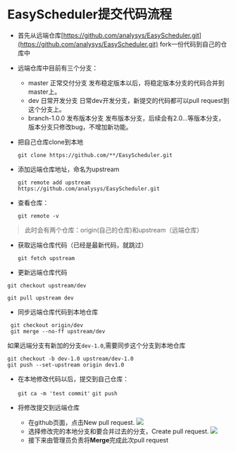# EasyScheduler提交代码流程

* 首先从远端仓库[https://github.com/analysys/EasyScheduler.git](https://github.com/analysys/EasyScheduler.git) fork一份代码到自己的仓库中
* 远端仓库中目前有三个分支：
  * master 正常交付分支 发布稳定版本以后，将稳定版本分支的代码合并到master上。
  * dev 日常开发分支 日常dev开发分支，新提交的代码都可以pull request到这个分支上。
  * branch-1.0.0 发布版本分支 发布版本分支，后续会有2.0...等版本分支，版本分支只修改bug，不增加新功能。
* 把自己仓库clone到本地

  `git clone https://github.com/**/EasyScheduler.git`

* 添加远端仓库地址，命名为upstream

  `git remote add upstream https://github.com/analysys/EasyScheduler.git`

* 查看仓库：

  `git remote -v`

> 此时会有两个仓库：origin\(自己的仓库\)和upstream（远端仓库）

* 获取远端仓库代码（已经是最新代码，就跳过）

  `git fetch upstream`

* 更新远端仓库代码

```text
git checkout upstream/dev

git pull upstream dev
```

* 同步远端仓库代码到本地仓库

```text
 git checkout origin/dev
 git merge --no-ff upstream/dev
```

如果远端分支有新加的分支`dev-1.0`,需要同步这个分支到本地仓库

```text
git checkout -b dev-1.0 upstream/dev-1.0
git push --set-upstream origin dev1.0
```

* 在本地修改代码以后，提交到自己仓库：

  `git ca -m 'test commit'` `git push`

* 将修改提交到远端仓库
  * 在github页面，点击New pull request.  ![](http://geek.analysys.cn/static/upload/221/2019-04-02/90f3abbf-70ef-4334-b8d6-9014c9cf4c7f.png)
  * 选择修改完的本地分支和要合并过去的分支，Create pull request.  ![](http://geek.analysys.cn/static/upload/221/2019-04-02/fe7eecfe-2720-4736-951b-b3387cf1ae41.png)
  * 接下来由管理员负责将**Merge**完成此次pull request


